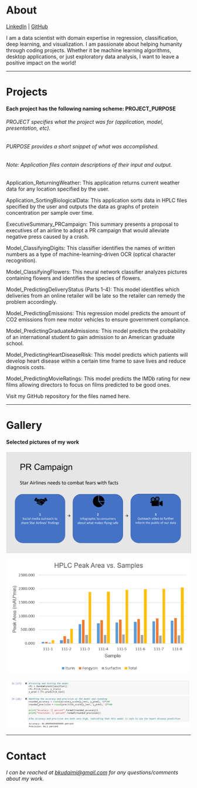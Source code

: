 # About

[LinkedIn](https://www.linkedin.com/in/bill-k-363433a2/) | [GitHub](https://github.com/bkudaimi/Project-Portfolio/)

I am a data scientist with domain expertise in regression, classification, deep learning, and visualization. I am passionate about helping humanity through coding projects. Whether it be machine learning algorithms, desktop applications, or just exploratory data analysis, I want to leave a positive impact on the world!
_______________________________________________________________________________________________________________________________________________________________________

# Projects

#### Each project has the following naming scheme: PROJECT_PURPOSE
###### PROJECT specifies what the project was for (application, model, presentation, etc). 
###### PURPOSE provides a short snippet of what was accomplished.
###### Note: Application files contain descriptions of their input and output.

Application_ReturningWeather: This application returns current weather data for any location specified by the user.

Application_SortingBiologicalData: This application sorts data in HPLC files specified by the user and outputs the data as graphs of protein concentration per sample over time.

ExecutiveSummary_PRCampaign: This summary presents a proposal to executives of an airline to adopt a PR campaign that would alleviate negative press caused by a crash.

Model_ClassifyingDigits: This classifier identifies the names of written numbers as a type of machine-learning-driven OCR (optical character recognition).

Model_ClassifyingFlowers: This neural network classifier analyzes pictures containing flowers and identifies the species of flowers.

Model_PredictingDeliveryStatus (Parts 1-4):  This model identifies which deliveries from an online retailer will be late so the retailer can remedy the problem accordingly.
 
Model_PredictingEmissions: This regression model predicts the amount of CO2 emissions from new motor vehicles to ensure government compliance.

Model_PredictingGraduateAdmissions: This model predicts the probability of an international student to gain admission to an American graduate school.

Model_PredictingHeartDiseaseRisk: This model predicts which patients will develop heart disease within a certain time frame to save lives and reduce diagnosis costs.

Model_PredictingMovieRatings: This model predicts the IMDb rating for new films allowing directors to focus on films predicted to be good ones.

Visit my GitHub repository for the files named here.
_______________________________________________________________________________________________________________________________________________________________________

# Gallery

#### Selected pictures of my work

![Action plan](ExecutiveSummary_PRCampaign.PNG)

![DANA](Application_SortingBiologicalData.PNG)

![Heart disease model](Model_PredictingHeartDiseaseRisk.PNG)
_______________________________________________________________________________________________________________________________________________________________________

# Contact

###### I can be reached at bkudaimi@gmail.com for any questions/comments about my work.
